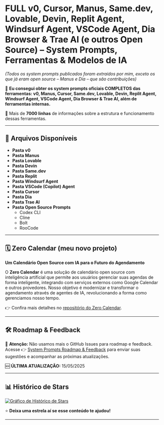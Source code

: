 # **FULL v0, Cursor, Manus, Same.dev, Lovable, Devin, Replit Agent, Windsurf Agent, VSCode Agent, Dia Browser & Trae AI (e outros Open Source) – System Prompts, Ferramentas & Modelos de IA**

*(Todos os system prompts publicados foram extraídos por mim, exceto os que já eram open source – Manus e Dia – que são contribuições)*

🚀 **Eu consegui obter os system prompts oficiais COMPLETOS das ferramentas: v0, Manus, Cursor, Same.dev, Lovable, Devin, Replit Agent, Windsurf Agent, VSCode Agent, Dia Browser & Trae AI, além de ferramentas internas.**

📜 Mais de **7000 linhas** de informações sobre a estrutura e funcionamento dessas ferramentas.

---

## 📂 **Arquivos Disponíveis**
- **Pasta v0**  
- **Pasta Manus**
- **Pasta Lovable**
- **Pasta Devin**
- **Pasta Same.dev**
- **Pasta Replit**
- **Pasta Windsurf Agent**
- **Pasta VSCode (Copilot) Agent**
- **Pasta Cursor**
- **Pasta Dia**
- **Pasta Trae AI**
- **Pasta Open Source Prompts**
  - Codex CLI
  - Cline
  - Bolt
  - RooCode

---

## 🗓️ **Zero Calendar (meu novo projeto)**

**Um Calendário Open Source com IA para o Futuro do Agendamento**

O **Zero Calendar** é uma solução de calendário open source com inteligência artificial que permite aos usuários gerenciar suas agendas de forma inteligente, integrando com serviços externos como Google Calendar e outros provedores. Nosso objetivo é modernizar e transformar o agendamento através de agentes de IA, revolucionando a forma como gerenciamos nosso tempo.

👉 Confira mais detalhes no [repositório do Zero Calendar](https://github.com/Zero-Calendar/zero-calendar).

---

## 🛠 **Roadmap & Feedback**

🚨 **Atenção:** Não usamos mais o GitHub Issues para roadmap e feedback.  
Acesse 👉 [System Prompts Roadmap & Feedback](https://systemprompts.featurebase.app/) para enviar suas sugestões e acompanhar as próximas atualizações.

🆕 **ÚLTIMA ATUALIZAÇÃO:** 15/05/2025

---

## 📊 **Histórico de Stars**

<a href="https://www.star-history.com/#plgs2005/ai-prompts-agents&Date">
 <picture>
   <source media="(prefers-color-scheme: dark)" srcset="https://api.star-history.com/svg?repos=plgs2005/ai-prompts-agents&type=Date&theme=dark" />
   <source media="(prefers-color-scheme: light)" srcset="https://api.star-history.com/svg?repos=plgs2005/ai-prompts-agents&type=Date" />
   <img alt="Gráfico de Histórico de Stars" src="https://api.star-history.com/svg?repos=plgs2005/ai-prompts-agents&type=Date" />
 </picture>
</a>

⭐ **Deixa uma estrela aí se esse conteúdo te ajudou!**

---
